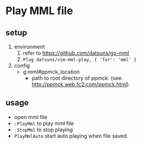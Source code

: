 # Play MML file

## setup

1. environment
   1. refer to https://github.com/datsuns/go-mml
   1. `Plug datsuns/vim-mml-play, { 'for': 'mml' }`
1. config
   * g:mml#ppmck_location
      * path to root directory of ppmck. (see. http://ppmck.web.fc2.com/ppmck.html)

## usage

* open mml file
* `:PlayMml` to play mml file
* `:StopMml` to stop playing
* `PlayMmlAuto` start auto playing when file saved.
